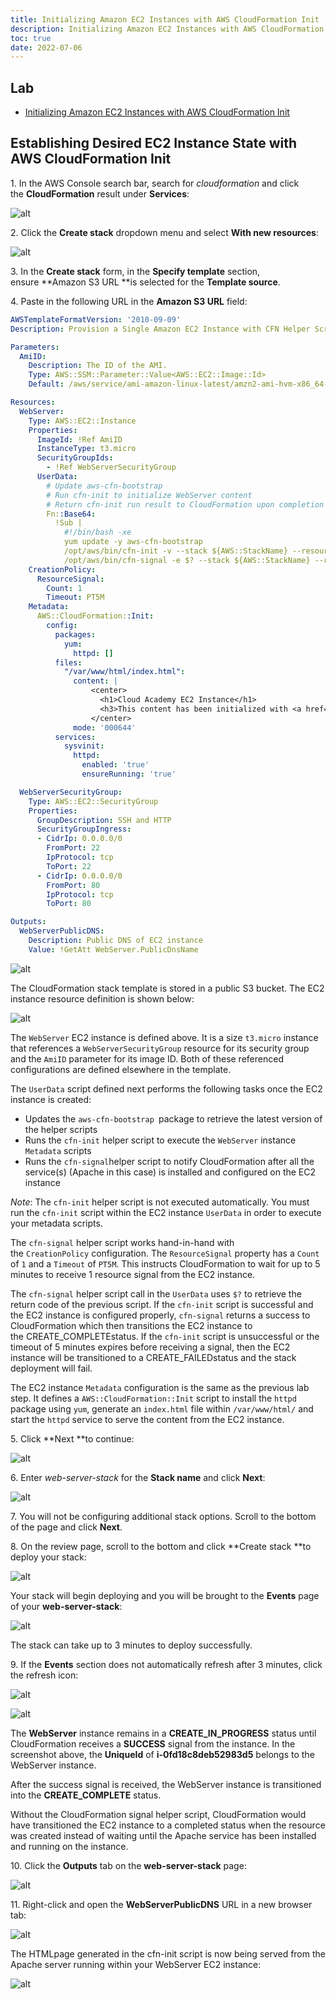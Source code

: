 ```yaml
---
title: Initializing Amazon EC2 Instances with AWS CloudFormation Init
description: Initializing Amazon EC2 Instances with AWS CloudFormation Init
toc: true
date: 2022-07-06
---
```


## Lab

- [Initializing Amazon EC2 Instances with AWS CloudFormation Init](https://cloudacademy.com/lab/initializing-amazon-ec2-instances-with-aws-cloudformation-init)


## Establishing Desired EC2 Instance State with AWS CloudFormation Init

1. In the AWS Console search bar, search for _cloudformation_ and click the **CloudFormation** result under **Services**:

![alt](https://assets.cloudacademy.com/bakery/media/uploads/content_engine/image-20220316112637-1-3361018d-b31b-42d8-bce9-8ecbb7e40629.png)

2\. Click the **Create stack** dropdown menu and select **With new resources**:

![alt](https://assets.cloudacademy.com/bakery/media/uploads/content_engine/image-20220421110013-2-a3da6ef1-70cb-42ed-8741-0cfac17de1dd.png)

3\. In the **Create stack** form, in the **Specify template** section, ensure **Amazon S3 URL **is selected for the **Template source**.

4. Paste in the following URL in the **Amazon S3 URL** field:

```yaml
AWSTemplateFormatVersion: '2010-09-09'
Description: Provision a Single Amazon EC2 Instance with CFN Helper Scripts

Parameters:
  AmiID:
    Description: The ID of the AMI.
    Type: AWS::SSM::Parameter::Value<AWS::EC2::Image::Id>
    Default: /aws/service/ami-amazon-linux-latest/amzn2-ami-hvm-x86_64-gp2

Resources:
  WebServer:
    Type: AWS::EC2::Instance
    Properties:
      ImageId: !Ref AmiID
      InstanceType: t3.micro
      SecurityGroupIds:
        - !Ref WebServerSecurityGroup
      UserData:
        # Update aws-cfn-bootstrap
        # Run cfn-init to initialize WebServer content
        # Return cfn-init run result to CloudFormation upon completion
        Fn::Base64:
          !Sub |
            #!/bin/bash -xe
            yum update -y aws-cfn-bootstrap
            /opt/aws/bin/cfn-init -v --stack ${AWS::StackName} --resource WebServer --region ${AWS::Region}
            /opt/aws/bin/cfn-signal -e $? --stack ${AWS::StackName} --resource WebServer --region ${AWS::Region}
    CreationPolicy:
      ResourceSignal:
        Count: 1
        Timeout: PT5M
    Metadata:
      AWS::CloudFormation::Init:
        config:
          packages:
            yum:
              httpd: []
          files:
            "/var/www/html/index.html":
              content: |
                  <center>
                    <h1>Cloud Academy EC2 Instance</h1>
                    <h3>This content has been initialized with <a href="https://docs.aws.amazon.com/AWSCloudFormation/latest/UserGuide/cfn-helper-scripts-reference.html" target="_blank">AWS CloudFormation Helper Scripts</a></h3>
                  </center>
              mode: '000644'
          services:
            sysvinit:
              httpd:
                enabled: 'true'
                ensureRunning: 'true'

  WebServerSecurityGroup:
    Type: AWS::EC2::SecurityGroup
    Properties:
      GroupDescription: SSH and HTTP
      SecurityGroupIngress:
      - CidrIp: 0.0.0.0/0
        FromPort: 22
        IpProtocol: tcp
        ToPort: 22
      - CidrIp: 0.0.0.0/0
        FromPort: 80
        IpProtocol: tcp
        ToPort: 80

Outputs:
  WebServerPublicDNS:
    Description: Public DNS of EC2 instance
    Value: !GetAtt WebServer.PublicDnsName
```

![alt](https://assets.cloudacademy.com/bakery/media/uploads/content_engine/image-20220421110301-3-f9a751e0-a1ee-4e66-9118-1ee65ed8f828.png)

The CloudFormation stack template is stored in a public S3 bucket. The EC2 instance resource definition is shown below:

![alt](https://assets.cloudacademy.com/bakery/media/uploads/content_engine/image-20220421110828-4-4ae29bc7-89fb-4877-8f8f-22acd70bacb8.png)

The `WebServer` EC2 instance is defined above. It is a size `t3.micro` instance that references a `WebServerSecurityGroup` resource for its security group and the `AmiID` parameter for its image ID. Both of these referenced configurations are defined elsewhere in the template. 

The `UserData` script defined next performs the following tasks once the EC2 instance is created:

* Updates the `aws-cfn-bootstrap `package to retrieve the latest version of the helper scripts
* Runs the `cfn-init` helper script to execute the `WebServer` instance `Metadata` scripts
* Runs the `cfn-signal`helper script to notify CloudFormation after all the service(s) (Apache in this case) is installed and configured on the EC2 instance

_Note_: The `cfn-init` helper script is not executed automatically. You must run the `cfn-init` script within the EC2 instance `UserData` in order to execute your metadata scripts.

The `cfn-signal` helper script works hand-in-hand with the `CreationPolicy` configuration. The `ResourceSignal` property has a `Count` of `1` and a `Timeout` of `PT5M`. This instructs CloudFormation to wait for up to 5 minutes to receive 1 resource signal from the EC2 instance.

The `cfn-signal` helper script call in the `UserData` uses `$?` to retrieve the return code of the previous script. If the `cfn-init` script is successful and the EC2 instance is configured properly, `cfn-signal` returns a success to CloudFormation which then transitions the EC2 instance to the CREATE_COMPLETEstatus. If the `cfn-init` script is unsuccessful or the timeout of 5 minutes expires before receiving a signal, then the EC2 instance will be transitioned to a CREATE_FAILEDstatus and the stack deployment will fail. 

The EC2 instance `Metadata` configuration is the same as the previous lab step. It defines a `AWS::CloudFormation::Init` script to install the `httpd` package using `yum`, generate an `index.html` file within `/var/www/html/` and start the `httpd` service to serve the content from the EC2 instance.

5\. Click **Next **to continue:

![alt](https://assets.cloudacademy.com/bakery/media/uploads/content_engine/image-20220421114023-5-f4e13221-bc4d-4fa1-9cb7-c78cec87a773.png)

6\. Enter _web-server-stack_ for the **Stack name** and click **Next**:

![alt](https://assets.cloudacademy.com/bakery/media/uploads/content_engine/image-20220421114124-6-e6db9f5b-3960-443c-aeb4-798e9f9927af.png)

7\. You will not be configuring additional stack options. Scroll to the bottom of the page and click **Next**.

8\. On the review page, scroll to the bottom and click **Create stack **to deploy your stack:

![alt](https://assets.cloudacademy.com/bakery/media/uploads/content_engine/image-20220421114250-7-c2f94ff5-1f5f-488e-a271-583d80b7046c.png)

Your stack will begin deploying and you will be brought to the **Events** page of your **web-server-stack**:

![alt](https://assets.cloudacademy.com/bakery/media/uploads/content_engine/image-20220421114426-10-d453317b-c279-4a04-a944-9206b9dd0cb9.png)

The stack can take up to 3 minutes to deploy successfully. 

9\. If the **Events** section does not automatically refresh after 3 minutes, click the refresh icon:

![alt](https://assets.cloudacademy.com/bakery/media/uploads/content_engine/image-20220421114322-9-8e35281f-1d3a-4fdf-b6b1-66d7a4cb4b02.png)

![alt](https://assets.cloudacademy.com/bakery/media/uploads/content_engine/image-20220421114736-11-b91e928b-cf9d-499e-ab39-cf8c90ccd343.png)

The **WebServer** instance remains in a **CREATE\_IN\_PROGRESS** status until CloudFormation receives a **SUCCESS** signal from the instance. In the screenshot above, the **UniqueId** of **i-0fd18c8deb52983d5** belongs to the WebServer instance. 

After the success signal is received, the WebServer instance is transitioned into the **CREATE_COMPLETE** status. 

Without the CloudFormation signal helper script, CloudFormation would have transitioned the EC2 instance to a completed status when the resource was created instead of waiting until the Apache service has been installed and running on the instance. 

10\. Click the **Outputs** tab on the **web-server-stack** page:

![alt](https://assets.cloudacademy.com/bakery/media/uploads/content_engine/image-20220421115446-12-15b6ebff-5017-4f38-8be6-43b82fb8f1d3.png)

11\. Right-click and open the **WebServerPublicDNS** URL in a new browser tab:

![alt](https://assets.cloudacademy.com/bakery/media/uploads/content_engine/image-20220421115526-13-6b325ec1-b9cb-4edc-981f-aa54d2cc2fc3.png)

The HTMLpage generated in the cfn-init script is now being served from the Apache server running within your WebServer EC2 instance:

![alt](https://assets.cloudacademy.com/bakery/media/uploads/content_engine/image-20220421115613-14-74080d13-05fb-406f-a63b-cd5fe05c428e.png)
